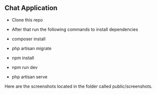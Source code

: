 ## Chat Application

- Clone this repo
- After that run the following commands to install dependencies

  
- composer install
- php artisan migrate
- npm install 
- npm run dev
- php artisan serve

Here are the screenshots located in the folder called public/screenshots. 
